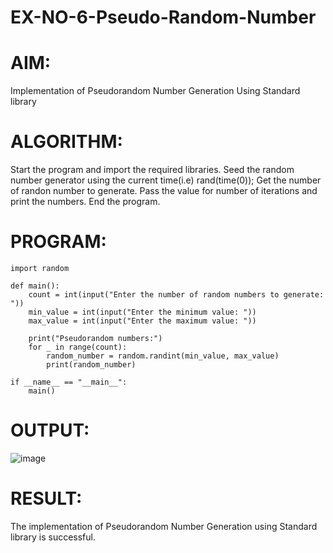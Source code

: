 # EX-NO-6-Pseudo-Random-Number

# AIM: 
Implementation of Pseudorandom Number Generation Using Standard library

# ALGORITHM:
Start the program and import the required libraries.
Seed the random number generator using the current time(i.e) rand(time(0));
Get the number of randon number to generate.
Pass the value for number of iterations and print the numbers.
End the program.

# PROGRAM:
```
import random

def main():
    count = int(input("Enter the number of random numbers to generate: "))
    min_value = int(input("Enter the minimum value: "))
    max_value = int(input("Enter the maximum value: "))

    print("Pseudorandom numbers:")
    for _ in range(count):
        random_number = random.randint(min_value, max_value)
        print(random_number)

if __name__ == "__main__":
    main()
```

# OUTPUT:
![image](https://github.com/user-attachments/assets/77ded459-a277-470c-a395-7f132c19d07c)


# RESULT:

The implementation of Pseudorandom Number Generation using Standard library is successful.


